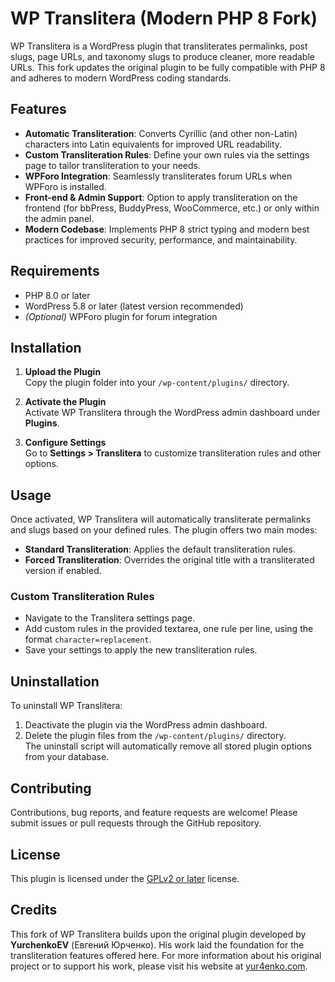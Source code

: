 # WP Translitera (Modern PHP 8 Fork)

WP Translitera is a WordPress plugin that transliterates permalinks, post slugs, page URLs, and taxonomy slugs to produce cleaner, more readable URLs. This fork updates the original plugin to be fully compatible with PHP 8 and adheres to modern WordPress coding standards.

## Features

- **Automatic Transliteration**: Converts Cyrillic (and other non-Latin) characters into Latin equivalents for improved URL readability.
- **Custom Transliteration Rules**: Define your own rules via the settings page to tailor transliteration to your needs.
- **WPForo Integration**: Seamlessly transliterates forum URLs when WPForo is installed.
- **Front-end & Admin Support**: Option to apply transliteration on the frontend (for bbPress, BuddyPress, WooCommerce, etc.) or only within the admin panel.
- **Modern Codebase**: Implements PHP 8 strict typing and modern best practices for improved security, performance, and maintainability.

## Requirements

- PHP 8.0 or later
- WordPress 5.8 or later (latest version recommended)
- *(Optional)* WPForo plugin for forum integration

## Installation

1. **Upload the Plugin**  
   Copy the plugin folder into your `/wp-content/plugins/` directory.

2. **Activate the Plugin**  
   Activate WP Translitera through the WordPress admin dashboard under **Plugins**.

3. **Configure Settings**  
   Go to **Settings > Translitera** to customize transliteration rules and other options.

## Usage

Once activated, WP Translitera will automatically transliterate permalinks and slugs based on your defined rules. The plugin offers two main modes:

- **Standard Transliteration**: Applies the default transliteration rules.
- **Forced Transliteration**: Overrides the original title with a transliterated version if enabled.

### Custom Transliteration Rules

- Navigate to the Translitera settings page.
- Add custom rules in the provided textarea, one rule per line, using the format `character=replacement`.
- Save your settings to apply the new transliteration rules.

## Uninstallation

To uninstall WP Translitera:

1. Deactivate the plugin via the WordPress admin dashboard.
2. Delete the plugin files from the `/wp-content/plugins/` directory.  
   The uninstall script will automatically remove all stored plugin options from your database.

## Contributing

Contributions, bug reports, and feature requests are welcome! Please submit issues or pull requests through the GitHub repository.

## License

This plugin is licensed under the [GPLv2 or later](LICENSE) license.

## Credits

This fork of WP Translitera builds upon the original plugin developed by **YurchenkoEV** (Евгений Юрченко). His work laid the foundation for the transliteration features offered here. For more information about his original project or to support his work, please visit his website at [yur4enko.com](http://yur4enko.com/).
